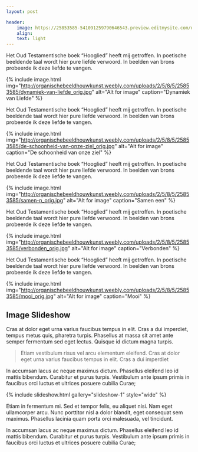 ```yaml
---
layout: post

header:
    image: https://25853585-541091259790646543.preview.editmysite.com/uploads/2/5/8/5/25853585/verbonden_orig.jpg
    align:
    text: light
---
```


Het Oud Testamentische boek “Hooglied” heeft mij getroffen. In poetische beeldende taal wordt hier pure liefde verwoord. In beelden van brons probeerde ik deze liefde te vangen.  

{% include image.html img="http://organischebeeldhouwkunst.weebly.com/uploads/2/5/8/5/25853585/dynamiek-van-liefde_orig.jpg" alt="Alt for image" caption="Dynamiek van Liefde" %}

Het Oud Testamentische boek “Hooglied” heeft mij getroffen. In poetische beeldende taal wordt hier pure liefde verwoord. In beelden van brons probeerde ik deze liefde te vangen.

{% include image.html img="http://organischebeeldhouwkunst.weebly.com/uploads/2/5/8/5/25853585/de-schoonheid-van-onze-ziel_orig.jpg" alt="Alt for image" caption="De schoonheid van onze ziel" %}

Het Oud Testamentische boek “Hooglied” heeft mij getroffen. In poetische beeldende taal wordt hier pure liefde verwoord. In beelden van brons probeerde ik deze liefde te vangen.

{% include image.html img="http://organischebeeldhouwkunst.weebly.com/uploads/2/5/8/5/25853585/samen-n_orig.jpg" alt="Alt for image" caption="Samen een" %}

Het Oud Testamentische boek “Hooglied” heeft mij getroffen. In poetische beeldende taal wordt hier pure liefde verwoord. In beelden van brons probeerde ik deze liefde te vangen.

{% include image.html img="http://organischebeeldhouwkunst.weebly.com/uploads/2/5/8/5/25853585/verbonden_orig.jpg" alt="Alt for image" caption="Verbonden" %}

Het Oud Testamentische boek “Hooglied” heeft mij getroffen. In poetische beeldende taal wordt hier pure liefde verwoord. In beelden van brons probeerde ik deze liefde te vangen.

{% include image.html img="http://organischebeeldhouwkunst.weebly.com/uploads/2/5/8/5/25853585/mooi_orig.jpg" alt="Alt for image" caption="Mooi" %}


## Image Slideshow
Cras at dolor eget urna varius faucibus tempus in elit. Cras a dui imperdiet, tempus metus quis, pharetra turpis. Phasellus at massa sit amet ante semper fermentum sed eget lectus. Quisque id dictum magna turpis.

> Etiam vestibulum risus vel arcu elementum eleifend. Cras at dolor eget urna varius faucibus tempus in elit. Cras a dui imperdiet

In accumsan lacus ac neque maximus dictum. Phasellus eleifend leo id mattis bibendum. Curabitur et purus turpis. Vestibulum ante ipsum primis in faucibus orci luctus et ultrices posuere cubilia Curae;

{% include slideshow.html gallery="slideshow-1" style="wide" %}

Etiam in fermentum mi. Sed et tempor felis, eu aliquet nisi. Nam eget ullamcorper arcu. Nunc porttitor nisl a dolor blandit, eget consequat sem maximus. Phasellus lacinia quam porta orci malesuada, vel tincidunt.

In accumsan lacus ac neque maximus dictum. Phasellus eleifend leo id mattis bibendum. Curabitur et purus turpis. Vestibulum ante ipsum primis in faucibus orci luctus et ultrices posuere cubilia Curae;
